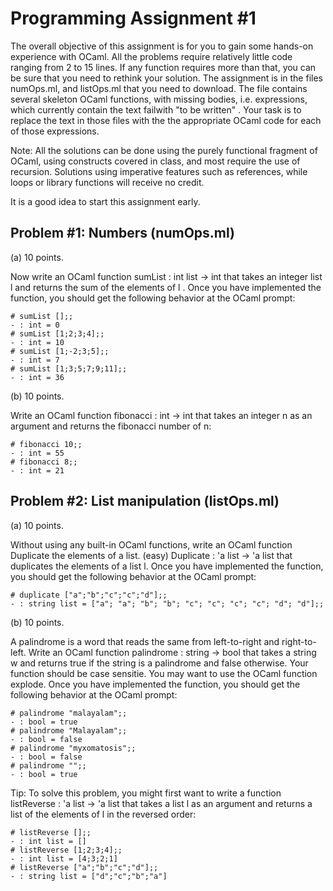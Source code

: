 # Programming Assignment #1


The overall objective of this assignment is for you to gain some hands-on experience with OCaml. All the problems require relatively little code ranging from 2 to 15 lines. If any function requires more than that, you can be sure that you need to rethink your solution. The assignment is in the files numOps.ml, and listOps.ml that you need to download. The file contains several skeleton OCaml functions, with missing bodies, i.e. expressions, which currently contain the text failwith "to be written" . Your task is to replace the text in those files with the the appropriate OCaml code for each of those expressions.

Note: All the solutions can be done using the purely functional fragment of OCaml, using constructs covered in class, and most require the use of recursion. Solutions using imperative features such as references, while loops or library functions will receive no credit.

It is a good idea to start this assignment early.

## Problem #1: Numbers (numOps.ml)
(a) 10 points.

Now write an OCaml function sumList : int list -> int that takes an integer list l and returns the sum of the elements of l . Once you have implemented the function, you should get the following behavior at the OCaml prompt:
```
# sumList [];;
- : int = 0
# sumList [1;2;3;4];;
- : int = 10
# sumList [1;-2;3;5];;
- : int = 7
# sumList [1;3;5;7;9;11];;
- : int = 36
```
(b) 10 points.

Write an OCaml function fibonacci : int -> int that takes an integer n as an argument and returns the fibonacci number of n:
```
# fibonacci 10;;
- : int = 55
# fibonacci 8;;
- : int = 21
```

## Problem #2: List manipulation (listOps.ml)
(a) 10 points.

Without using any built-in OCaml functions, write an OCaml function Duplicate the elements of a list. (easy)
Duplicate : 'a list -> 'a list that duplicates the elements of a list l. Once you have implemented the function, you should get the following behavior at the OCaml prompt:
```
# duplicate ["a";"b";"c";"c";"d"];;
- : string list = ["a"; "a"; "b"; "b"; "c"; "c"; "c"; "c"; "d"; "d"];;
```


(b) 10 points.

A palindrome is a word that reads the same from left-to-right and right-to-left. Write an OCaml function palindrome : string -> bool that takes a string w and returns true if the string is a palindrome and false otherwise. Your function should be case sensitie. You may want to use the OCaml function explode. Once you have implemented the function, you should get the following behavior at the OCaml prompt:
```
# palindrome "malayalam";;
- : bool = true
# palindrome "Malayalam";;
- : bool = false
# palindrome "myxomatosis";;
- : bool = false
# palindrome "";;
- : bool = true
```

Tip: To solve this problem, you might first want to write a function listReverse : 'a list -> 'a list that takes a list l as an argument and returns a list of the elements of l in the reversed order:
```
# listReverse [];;
- : int list = []
# listReverse [1;2;3;4];;
- : int list = [4;3;2;1]
# listReverse ["a";"b";"c";"d"];;
- : string list = ["d";"c";"b";"a"]
```
